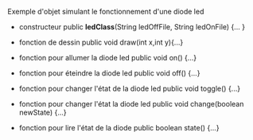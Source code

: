 Exemple d'objet simulant le fonctionnement d'une diode led

- constructeur
  public <b>ledClass</b>(String ledOffFile, String ledOnFile) {... }
  
- fonction de dessin
  public void draw(int x,int y){...}
  
- fonction pour allumer la diode led
  public void on() {...}
    
- fonction pour éteindre la diode led
  public void off() {...}
  
- fonction pour changer l'état de la diode led
  public void toggle() {...}
    
- fonction pour changer l'état la diode led
  public void change(boolean newState) {...}
    
- fonction pour lire l'état de la diode
  public boolean state() {...}
